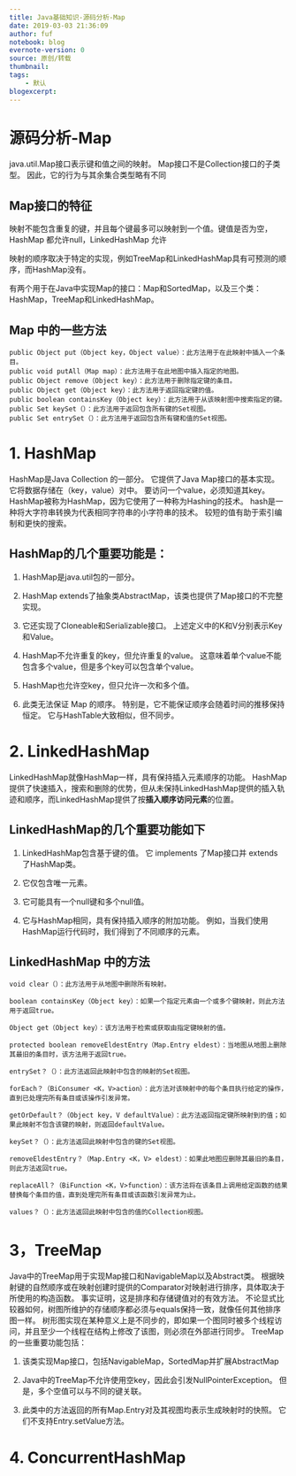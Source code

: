 ```yaml
---
title: Java基础知识-源码分析-Map
date: 2019-03-03 21:36:09
author: fuf
notebook: blog
evernote-version: 0
source: 原创/转载
thumbnail: 
tags:
    - 默认
blogexcerpt:
---
```


# 源码分析-Map
java.util.Map接口表示键和值之间的映射。 Map接口不是Collection接口的子类型。 因此，它的行为与其余集合类型略有不同
<!-- more -->
## Map接口的特征

映射不能包含重复的键，并且每个键最多可以映射到一个值。键值是否为空，HashMap 都允许null，LinkedHashMap 允许

映射的顺序取决于特定的实现，例如TreeMap和LinkedHashMap具有可预测的顺序，而HashMap没有。

有两个用于在Java中实现Map的接口：Map和SortedMap，以及三个类：HashMap，TreeMap和LinkedHashMap。

## Map 中的一些方法
    public Object put（Object key，Object value）：此方法用于在此映射中插入一个条目。
    public void putAll（Map map）：此方法用于在此地图中插入指定的地图。
    public Object remove（Object key）：此方法用于删除指定键的条目。
    public Object get（Object key）：此方法用于返回指定键的值。
    public boolean containsKey（Object key）：此方法用于从该映射图中搜索指定的键。
    public Set keySet（）：此方法用于返回包含所有键的Set视图。
    public Set entrySet（）：此方法用于返回包含所有键和值的Set视图。


# 1. HashMap
HashMap是Java Collection 的一部分。 它提供了Java Map接口的基本实现。 它将数据存储在（key，value）对中。 要访问一个value，必须知道其key。 HashMap被称为HashMap，因为它使用了一种称为Hashing的技术。 hash是一种将大字符串转换为代表相同字符串的小字符串的技术。 较短的值有助于索引编制和更快的搜索。
## HashMap的几个重要功能是：

1. HashMap是java.util包的一部分。

2. HashMap extends了抽象类AbstractMap，该类也提供了Map接口的不完整实现。

3. 它还实现了Cloneable和Serializable接口。 上述定义中的K和V分别表示Key和Value。

4. HashMap不允许重复的key，但允许重复的value。 这意味着单个value不能包含多个value，但是多个key可以包含单个value。

5. HashMap也允许空key，但只允许一次和多个值。

6. 此类无法保证 Map 的顺序。 特别是，它不能保证顺序会随着时间的推移保持恒定。 它与HashTable大致相似，但不同步。




# 2. LinkedHashMap

LinkedHashMap就像HashMap一样，具有保持插入元素顺序的功能。 HashMap提供了快速插入，搜索和删除的优势，但从未保持LinkedHashMap提供的插入轨迹和顺序，而LinkedHashMap提供了按**插入顺序访问元素**的位置。 

## LinkedHashMap的几个重要功能如下

1. LinkedHashMap包含基于键的值。 它 implements 了Map接口并 extends 了HashMap类。

2. 它仅包含唯一元素。
  
3. 它可能具有一个null键和多个null值。

4. 它与HashMap相同，具有保持插入顺序的附加功能。 例如，当我们使用HashMap运行代码时，我们得到了不同顺序的元素。


## LinkedHashMap 中的方法
    void clear（）：此方法用于从地图中删除所有映射。

    boolean containsKey（Object key）：如果一个指定元素由一个或多个键映射，则此方法用于返回true。

    Object get（Object key）：该方法用于检索或获取由指定键映射的值。

    protected boolean removeEldestEntry（Map.Entry eldest）：当地图从地图上删除其最旧的条目时，该方法用于返回true。

    entrySet？（）：此方法返回此映射中包含的映射的Set视图。

    forEach？（BiConsumer <K，V>action）：此方法对该映射中的每个条目执行给定的操作，直到已处理完所有条目或该操作引发异常。

    getOrDefault？（Object key，V defaultValue）：此方法返回指定键所映射到的值；如果此映射不包含该键的映射，则返回defaultValue。

    keySet？（）：此方法返回此映射中包含的键的Set视图。

    removeEldestEntry？（Map.Entry <K，V> eldest）：如果此地图应删除其最旧的条目，则此方法返回true。

    replaceAll？（BiFunction <K，V>function）：该方法将在该条目上调用给定函数的结果替换每个条目的值，直到处理完所有条目或该函数引发异常为止。

    values？（）：此方法返回此映射中包含的值的Collection视图。

# 3，TreeMap

Java中的TreeMap用于实现Map接口和NavigableMap以及Abstract类。 根据映射键的自然顺序或在映射创建时提供的Comparator对映射进行排序，具体取决于所使用的构造函数。 事实证明，这是排序和存储键值对的有效方法。 不论显式比较器如何，树图所维护的存储顺序都必须与equals保持一致，就像任何其他排序图一样。 树形图实现在某种意义上是不同步的，即如果一个图同时被多个线程访问，并且至少一个线程在结构上修改了该图，则必须在外部进行同步。 
TreeMap的一些重要功能包括：

1. 该类实现Map接口，包括NavigableMap，SortedMap并扩展AbstractMap

2. Java中的TreeMap不允许使用空key，因此会引发NullPointerException。 但是，多个空值可以与不同的键关联。

3. 此类中的方法返回的所有Map.Entry对及其视图均表示生成映射时的快照。 它们不支持Entry.setValue方法。


# 4. ConcurrentHashMap

